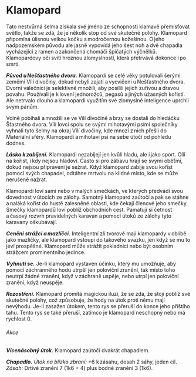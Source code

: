 # Klamopard
  
Tato nestvůrná šelma získala své jméno ze schopnosti klamavě přemísťovat světlo, takže se zdá, že je několik stop od své skutečné polohy. Klamopard připomíná úlisnou velkou kočku s modročernou kožešinou. O jeho nadpozemském původu ale jasně vypovídá jeho šest noh a dvě chapadla vycházející z ramen a zakončená chomáči špičatých výčnělků. Klamopardovy oči svítí hroznou zlomyslností, která přetrvává dokonce i po smrti.
  
***Původ u Nešťastného dvora.*** Klamopardi se celé věky potulovali šerými zeměmi Vílí divočiny, dokud nebyli zajati a vycvičeni u Nešťastného dvora. Dvorní válečníci je selektivně množili, aby posílili jejich zuřivou a dravou povahu. Používali je k lovení jednorožců, pegasů a jiných úžasných kořistí. Ale netrvalo dlouho a klamopardi využitím své zlomyslné inteligence uprchli svým pánům.
  
Volně pobíhali a množili se ve Vílí divočině a brzy se dostali do hledáčku Šťastného dvora. Vílí lovci spolu se svými mihotavými psími společníky vyhnali tyto šelmy na okraj Vílí divočiny, kde mnozí z nich přešli do Materiální sféry. Klamopardi a mihotaví psi na sebe útočí od pohledu dodnes.
  
***Láska k zabíjení.*** Klamopardi nezabíjejí jen kvůli hladu, ale i jako sport. Cílí na kořist, i kdy nejsou hladoví. Často si pro zábavu hrají se svými oběťmi, dokud nejsou připraveni je sežrat. Když klamopard zabije svou kořist pomocí svých chapadel, odtáhne mrtvolu na klidné místo, kde se může nerušeně nažrat.
  
Klamopardi loví sami nebo v malých smečkách, ve kterých předvádí svou dovednost v útocích ze zálohy. Samotný klamopard zaútočí a pak se stáhne a naláká kořist do hustě zalesněné oblasti, kde čekají členové jeho smečky. Smečky klamopardů loví poblíž obchodních cest. Pamatují si četnost a časový rozvrh pravidelných karavan a pomocí útoků ze zálohy tyto karavany oškubávají.
  
  
***Cenění strážci a mazlíčci.*** Inteligentní zlí tvorové mají klamopardy v oblibě jako mazlíčky, ale klamopard vstoupí do takového svazku, jen když se mu to jeví prospěšné. Klamopard může strážit pokladnici nebo být osobním strážcem prominentního jedince.

<Monster 
    title="Klamopard"
    subtitle="Velká obluda, zákonné zlo"
    armor-class="13 (přirozená zbroj)"
    hit-points="85 (10k10 + 30)"
    speed="8 sáhů"
    str="18 (+4)"
    dex="15 (+2)"
    con="16 (+3)"
    int="6 (-2)"
    wis="12 (+1)"
    cha="8 (-1)"
    saving-throws=""
    skills=""
    damage-vulnerabilities=""
    damage-resistances=""
    damage-immunities=""
    condition-immunities=""
    senses="vidění ve tmě 12 sáhů, pasivní Vnímání 11"
    languages="—"
    challenge="3 (700 ZK)"
    >
 
***Vyhnutí se.*** Je-li klamopard vystaven účinku, který mu umožňuje, aby pomocí záchranného hodu utrpěl jen poloviční zranění, tak místo toho neutrpí žádné zranění, když v záchraně uspěje, nebo utrpí jen poloviční zranění, když neuspěje.
  
***Rozostření.*** Klamopard promítá magickou iluzi, že se zdá, že stojí poblíž své skutečné polohy, což způsobuje, že hody na útok proti němu mají nevýhodu. Je-li zasažen útokem, tento rys se přeruší do konce jeho příštího tahu. Tento rys se také přeruší, zatímco je klamopard neschopný nebo má rychlost 0.
  
###### Akce
  
***Vícenásobný útok.*** Klamopard zaútočí dvakrát chapadlem.
  
***Chapadlo.*** *Útok na blízko zbraní:* +6 k zásahu, dosah 2 sáhy, jeden cíl. *Zásah:* Drtivé zranění 7 (1k6 + 4) plus bodné zranění 3 (1k6).

</Monster>
